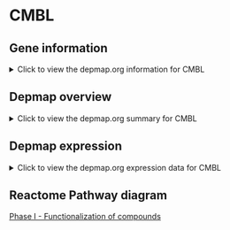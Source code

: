 <h1>CMBL</h1>

<h2>Gene information</h2>
<details>
  <summary>Click to view the depmap.org information for CMBL</summary>
  <iframe src="https://depmap.org/portal/gene/CMBL?tab=about" style="border:none;width:100%;height:800px"></iframe>
</details>

<h2>Depmap overview</h2>
<details>
  <summary>Click to view the depmap.org summary for CMBL</summary>
  <iframe src="https://depmap.org/portal/gene/CMBL?tab=overview" style="border:none;width:100%;height:800px"></iframe>
</details>

<h2>Depmap expression</h2>
<details>
  <summary>Click to view the depmap.org expression data for CMBL</summary>
  <iframe src="https://depmap.org/portal/gene/CMBL?tab=characterization" style="border:none;width:100%;height:800px"></iframe>
</details>



<h2>Reactome Pathway diagram</h2>
<a href="https://reactome.org/PathwayBrowser/#/R-HSA-211945" target="_BLANK">Phase I - Functionalization of compounds</a>



